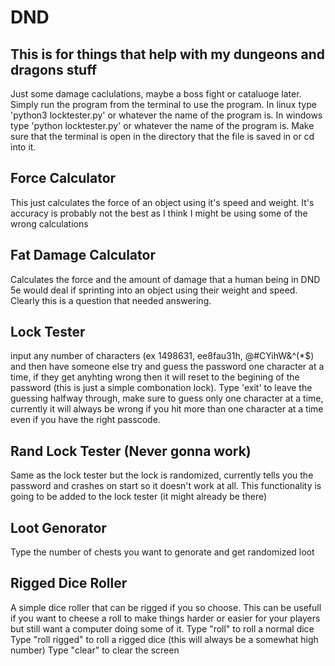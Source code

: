 # DND
This is for things that help with my dungeons and dragons stuff
------------------------------------
Just some damage caclulations, maybe a boss fight or cataluoge later. Simply run the program from the terminal to use the program.
In linux type 'python3 locktester.py' or whatever the name of the program is.
In windows type 'python locktester.py' or whatever the name of the program is. 
Make sure that the terminal is open in the directory that the file is saved in or cd into it. 


Force Calculator
------------------------------------
This just calculates the force of an object using it's speed and weight. It's accuracy is probably not the best as I think I might be using some of the wrong calculations

Fat Damage Calculator
------------------------------------
Calculates the force and the amount of damage that a human being in DND 5e would deal if sprinting into an object using their weight and speed. Clearly this is a question that needed answering. 

Lock Tester
-----------------------------------
input any number of characters (ex 1498631, ee8fau31h, @#CYihW&^(*$) and then have someone else try and guess the password one character at a time, if they get anyhting wrong then it will reset to the begining of the password (this is just a simple combonation lock). Type 'exit' to leave the guessing halfway through, make sure to guess only one character at a time, currently it will always be wrong if you hit more than one character at a time even if you have the right passcode. 

Rand Lock Tester (Never gonna work)
-----------------------------------
Same as the lock tester but the lock is randomized, currently tells you the password and crashes on start so it doesn't work at all. This functionality is going to be added to the lock tester (it might already be there)

Loot Genorator
-----------------------------------
Type the number of chests you want to genorate and get randomized loot

Rigged Dice Roller
-----------------------------------
A simple dice roller that can be rigged if you so choose. This can be usefull if you want to cheese a roll to make things harder or easier for your players but still want a computer doing some of it. 
Type "roll" to roll a normal dice
Type "roll rigged" to roll a rigged dice (this will always be a somewhat high number)
Type "clear" to clear the screen
